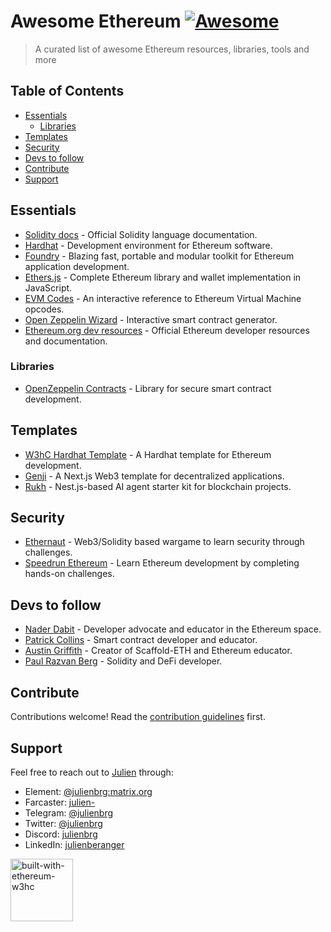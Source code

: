 # Awesome Ethereum [![Awesome](https://awesome.re/badge.svg)](https://awesome.re)

> A curated list of awesome Ethereum resources, libraries, tools and more

<!-- START doctoc generated TOC please keep comment here to allow auto update -->
<!-- DON'T EDIT THIS SECTION, INSTEAD RE-RUN doctoc TO UPDATE -->
## Table of Contents

- [Essentials](#essentials)
  - [Libraries](#libraries)
- [Templates](#templates)
- [Security](#security)
- [Devs to follow](#devs-to-follow)
- [Contribute](#contribute)
- [Support](#support)

<!-- END doctoc generated TOC please keep comment here to allow auto update -->

## Essentials

- [Solidity docs](https://docs.soliditylang.org/en/latest/) - Official Solidity language documentation.
- [Hardhat](https://hardhat.org/) - Development environment for Ethereum software.
- [Foundry](https://book.getfoundry.sh/) - Blazing fast, portable and modular toolkit for Ethereum application development.
- [Ethers.js](https://docs.ethers.org/v6/) - Complete Ethereum library and wallet implementation in JavaScript.
- [EVM Codes](https://www.evm.codes/) - An interactive reference to Ethereum Virtual Machine opcodes.
- [Open Zeppelin Wizard](https://wizard.openzeppelin.com/) - Interactive smart contract generator.
- [Ethereum.org dev resources](https://ethereum.org/en/developers/) - Official Ethereum developer resources and documentation.

### Libraries

- [OpenZeppelin Contracts](https://github.com/OpenZeppelin/openzeppelin-contracts) - Library for secure smart contract development.

## Templates

- [W3hC Hardhat Template](https://github.com/w3hc/w3hc-hardhat-template) - A Hardhat template for Ethereum development.
- [Genji](https://github.com/w3hc/genji) - A Next.js Web3 template for decentralized applications.
- [Rukh](https://github.com/w3hc/rukh) - Nest.js-based AI agent starter kit for blockchain projects.

## Security 

- [Ethernaut](https://ethernaut.openzeppelin.com/) - Web3/Solidity based wargame to learn security through challenges.
- [Speedrun Ethereum](https://speedrunethereum.com/) - Learn Ethereum development by completing hands-on challenges.

## Devs to follow

- [Nader Dabit](https://twitter.com/dabit3) - Developer advocate and educator in the Ethereum space.
- [Patrick Collins](https://twitter.com/PatrickAlphaC) - Smart contract developer and educator.
- [Austin Griffith](https://twitter.com/austingriffith) - Creator of Scaffold-ETH and Ethereum educator.
- [Paul Razvan Berg](https://twitter.com/PaulRBerg) - Solidity and DeFi developer.
  
## Contribute

Contributions welcome! Read the [contribution guidelines](CONTRIBUTING.md) first.

## Support

Feel free to reach out to [Julien](https://github.com/julienbrg) through:

- Element: [@julienbrg:matrix.org](https://matrix.to/#/@julienbrg:matrix.org)
- Farcaster: [julien-](https://warpcast.com/julien-)
- Telegram: [@julienbrg](https://t.me/julienbrg)
- Twitter: [@julienbrg](https://twitter.com/julienbrg)
- Discord: [julienbrg](https://discordapp.com/users/julienbrg)
- LinkedIn: [julienberanger](https://www.linkedin.com/in/julienberanger/)

<img src="https://bafkreid5xwxz4bed67bxb2wjmwsec4uhlcjviwy7pkzwoyu5oesjd3sp64.ipfs.w3s.link" alt="built-with-ethereum-w3hc" width="100"/>